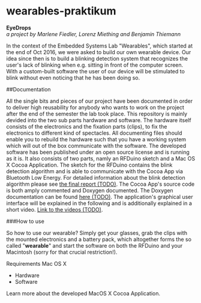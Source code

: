 # wearables-praktikum

<b>EyeDrops</b><br>
<i>a project by Marlene Fiedler, Lorenz Miething and Benjamin Thiemann</i>

In the context of the Embedded Systems Lab "Wearables", which started at the end of Oct 2016, we were asked to build our own wearable device. Our idea since then is to build a blinking detection system that recognizes the user's lack of blinking when e.g. sitting in front of the computer screen. With a custom-built software the user of our device will be stimulated to blink without even noticing that he has been doing so.

##Documentation

All the single bits and pieces of our project have been documented in order to deliver high reusability for anybody who wants to work on the project after the end of the semester the lab took place. This repository is mainly devided into the two sub parts hardware and software. The hardware itself consists of the electronics and the fixation parts (clips), to fix the electronics to different kind of spectacles. All documenting files should enable you to rebuild the hardware such that you have a working system which will out of the box communicate with the software.
The developed software has been published under an open source license and is running as it is. It also consists of two parts, namly an RFDuino sketch and a Mac OS X Cocoa Application. The sketch for the RFDuino contains the blink detection algorithm and is able to communicate with the Cocoa App via Bluetooth Low Energy. For detailed information about the blink detection algorithm please see [the final report (TODO)](docs/readme.md). The Cocoa App's source code is both amply commented and Doxygen documented. The Doxygen documentation can be found [here (TODO)](docs/html/index.html). The application's graphical user interface will be explained in the following and is additionally explained in a short video. [Link to the videos (TODO)](https://www.youtube.com/watch?v=wOwblaKmyVw).

###How to use

So how to use our wearable? Simply get your glasses, grab the clips with the mounted electronics and a battery pack, which altogether forms the so called "<b>wearable</b>" and start the software on both the RFDuino and your Macintosh (sorry for that crucial restriction!).


Requirements
Mac OS X

- Hardware
- Software


Learn more about the developed MacOS X Cocoa Application.
